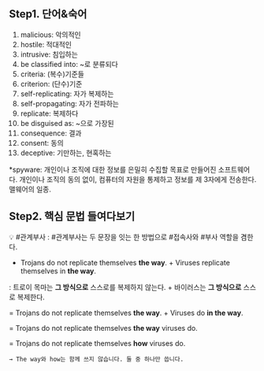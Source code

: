 ## Step1. 단어&숙어

1. malicious: 악의적인
2. hostile: 적대적인
3. intrusive: 침입하는
4. be classified into: ~로 분류되다 
5. criteria: (복수)기준들
6. criterion: (단수)기준
7. self-replicating: 자가 복제하는
8. self-propagating: 자가 전파하는
9. replicate: 복제하다
10. be disguised as: ~으로 가장된
11. consequence: 결과
12. consent: 동의
13. deceptive: 기만하는, 현혹하는

*spyware: 개인이나 조직에 대한 정보를 은밀히 수집할 목표로 만들어진 소프트웨어다. 개인이나 조직의 동의 없이, 컴퓨터의 자원을 통제하고 정보를 제 3자에게 전송한다. 맬웨어의 일종.

## Step2. 핵심 문법 들여다보기

<aside>
💡 #관계부사
: #관계부사는 두 문장을 잇는 한 방법으로 #접속사와 #부사 역할을 겸한다.

</aside>

- Trojans do not replicate themselves **the way**. + Viruses replicate themselves in **the way**.

: 트로이 목마는 **그 방식으로** 스스로를 복제하지 않는다. + 바이러스는 **그 방식으로** 스스로 복제한다.

= Trojans do not replicate themselves **the way**. + Viruses do **in the way**.

= Trojans do not replicate themselves **the way** viruses do.

= Trojans do not replicate themselves **how** viruses do.

    → The way와 how는 함께 쓰지 않습니다. 둘 중 하나만 씁니다.
